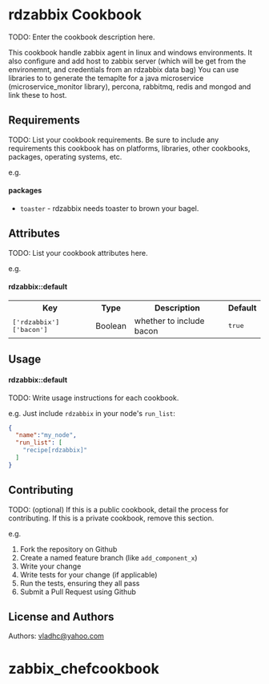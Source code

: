 rdzabbix Cookbook
=================
TODO: Enter the cookbook description here.

This cookbook handle zabbix agent in linux and windows environments.
It also configure and add host to zabbix server (which will be get from the environemnt, and credentials from an rdzabbix data bag)
You can use libraries to to generate the temaplte for a java microservice (microservice_monitor library), percona, rabbitmq, redis and mongod and link these to host.

Requirements
------------
TODO: List your cookbook requirements. Be sure to include any requirements this cookbook has on platforms, libraries, other cookbooks, packages, operating systems, etc.

e.g.
#### packages
- `toaster` - rdzabbix needs toaster to brown your bagel.

Attributes
----------
TODO: List your cookbook attributes here.

e.g.
#### rdzabbix::default
<table>
  <tr>
    <th>Key</th>
    <th>Type</th>
    <th>Description</th>
    <th>Default</th>
  </tr>
  <tr>
    <td><tt>['rdzabbix']['bacon']</tt></td>
    <td>Boolean</td>
    <td>whether to include bacon</td>
    <td><tt>true</tt></td>
  </tr>
</table>

Usage
-----
#### rdzabbix::default
TODO: Write usage instructions for each cookbook.

e.g.
Just include `rdzabbix` in your node's `run_list`:

```json
{
  "name":"my_node",
  "run_list": [
    "recipe[rdzabbix]"
  ]
}
```

Contributing
------------
TODO: (optional) If this is a public cookbook, detail the process for contributing. If this is a private cookbook, remove this section.

e.g.
1. Fork the repository on Github
2. Create a named feature branch (like `add_component_x`)
3. Write your change
4. Write tests for your change (if applicable)
5. Run the tests, ensuring they all pass
6. Submit a Pull Request using Github

License and Authors
-------------------
Authors: vladhc@yahoo.com 
# zabbix_chefcookbook
